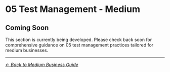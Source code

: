 # 05 Test Management - Medium

## Coming Soon

This section is currently being developed. Please check back soon for comprehensive guidance on 05 test management practices tailored for medium businesses.

---
*[← Back to Medium Business Guide](../README.md)*
